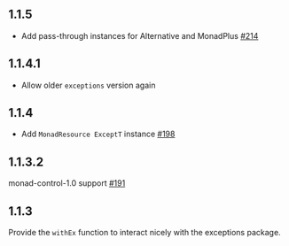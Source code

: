 ## 1.1.5

*  Add pass-through instances for Alternative and MonadPlus [#214](https://github.com/snoyberg/conduit/pull/214)

## 1.1.4.1

* Allow older `exceptions` version again

## 1.1.4

* Add `MonadResource ExceptT` instance [#198](https://github.com/snoyberg/conduit/pull/198)

## 1.1.3.2

monad-control-1.0 support [#191](https://github.com/snoyberg/conduit/pull/191)

## 1.1.3

Provide the `withEx` function to interact nicely with the exceptions package.
